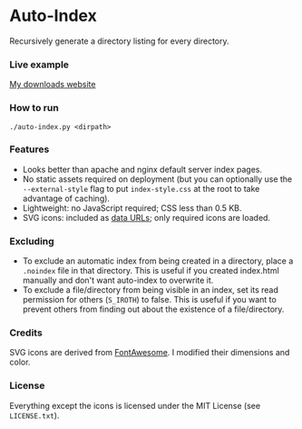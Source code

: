 # Auto-Index

Recursively generate a directory listing for every directory.

### Live example

[My downloads website](https://sharmaeklavya2.github.io/dl/)

### How to run

    ./auto-index.py <dirpath>

### Features

* Looks better than apache and nginx default server index pages.
* No static assets required on deployment
(but you can optionally use the `--external-style` flag to put
`index-style.css` at the root to take advantage of caching).
* Lightweight: no JavaScript required; CSS less than 0.5 KB.
* SVG icons: included as
[data URLs](https://developer.mozilla.org/en-US/docs/Web/HTTP/Basics_of_HTTP/Data_URIs);
only required icons are loaded.

### Excluding

* To exclude an automatic index from being created in a directory,
place a `.noindex` file in that directory.
This is useful if you created index.html manually and don't want auto-index to overwrite it.
* To exclude a file/directory from being visible in an index,
set its read permission for others (`S_IROTH`) to false.
This is useful if you want to prevent others from
finding out about the existence of a file/directory.

### Credits

SVG icons are derived from [FontAwesome](https://github.com/FortAwesome/Font-Awesome).
I modified their dimensions and color.

### License

Everything except the icons is licensed under the MIT License (see `LICENSE.txt`).
